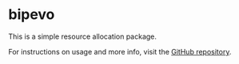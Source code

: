 # bipevo

This is a simple resource allocation package. 

For instructions on usage and more info, visit the [GitHub repository](https://github.com/aaronkurz/bipevo).